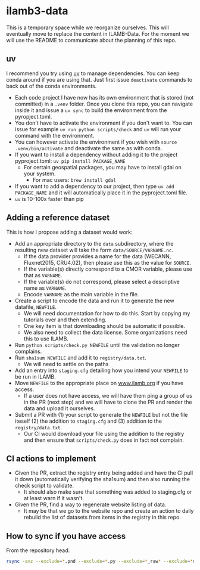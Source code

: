 # ilamb3-data

This is a temporary space while we reorganize ourselves. This will eventually
move to replace the content in ILAMB-Data. For the moment we will use the README
to communicate about the planning of this repo.

## uv

I recommend you try using
[uv](https://docs.astral.sh/uv/getting-started/installation/) to manage
dependencies. You can keep conda around if you are using that. Just first issue
`deactivate` commands to back out of the conda environments. 

- Each code project I have now has its own environment that is stored (not
  committed) in a `.venv` folder. Once you clone this repo, you can navigate
  inside it and issue a `uv sync` to build the environment from the pyropject.toml. 
- You don't have to activate the environment if you don't want to. You can issue
  for example `uv run python scripts/check` and `uv` will run your command with
  the environment. 
- You can however activate the environment if you wish with `source
  .venv/bin/activate` and deactivate the same as with conda.
- If you want to install a dependency without adding it to the project pyproject.toml: `uv pip install PACKAGE_NAME`
  - For certain geospatial packages, you may have to install gdal on your system. 
    - For mac users: `brew install gdal`
- If you want to add a dependency to our project, then type `uv add
  PACKAGE_NAME` and it will automatically place it in the pyproject.toml file. 
- `uv` is 10-100x faster than pip


## Adding a reference dataset

This is how I propose adding a dataset would work:

- Add an appropriate directory to the `data` subdirectory, where the resulting
  new dataset will take the form `data/SOURCE/VARNAME.nc`.
    - If the data provider provides a name for the data (WECANN, Fluxnet2015,
      CRU4.02), then please use this as the value for `SOURCE`.
    - If the variable(s) directly correspond to a CMOR variable, please use that
      as `VARNAME`. 
    - If the variable(s) do not correspond, please select a descriptive name as
      `VARNAME`.
    - Encode `VARNAME` as the main variable in the file. 
- Create a script to encode the data and run it to generate the new datafile,
  `NEWFILE`.
    - We will need documentation for how to do this. Start by copying my
      tutorials over and then extending.
    - One key item is that downloading should be automatic if possible.
    - We also need to collect the data license. Some organizations need this to
      use ILAMB.
- Run `python scripts/check.py NEWFILE` until the validation no longer
  complains.
- Run `sha1sum NEWFILE` and add it to `registry/data.txt`.
    - We will need to settle on the paths
- Add an entry into `staging.cfg` detailing how you intend your `NEWFILE` to be
  run in ILAMB.
- Move `NEWFILE` to the appropriate place on www.ilamb.org if you have access.
    - If a user does not have access, we will have them ping a group of us in
      the PR (next step) and we will have to clone the PR and render the data
      and upload it ourselves.
- Submit a PR with (1) your script to generate the `NEWFILE` but not the file
  iteself (2) the addition to `staging.cfg` and (3) addition to the
  `registry/data.txt`.
    - Our CI would download your file using the addition to the registry and
      then ensure that `scripts/check.py` does in fact not complain. 

## CI actions to implement

- Given the PR, extract the registry entry being added and have the CI pull it
  down (automatically verifying the sha1sum) and then also running the check
  script to validate.
    - It should also make sure that something was added to staging.cfg or at
      least warn if it wasn't.
- Given the PR, find a way to regenerate website listing of data.
    - It may be that we go to the website repo and create an action to daily
      rebuild the list of datasets from items in the registry in this repo.

## How to sync if you have access

From the repository head:

```bash
rsync -avz --exclude=*.pnd --exclude=*.py --exclude=*_raw* --exclude=*dap.ceda.ac.uk* data/ USER@climatemodeling.org:html/ilamb3-data/
```